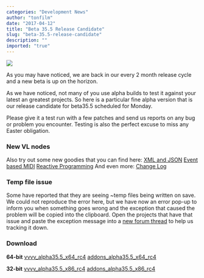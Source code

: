 ```yaml
---
categories: "Development News"
author: "tonfilm"
date: "2017-04-12"
title: "Beta 35.5 Release Candidate"
slug: "beta-35.5-release-candidate"
description: ""
imported: "true"
---
```



![](gw3IWyGkC0rsazTi.gif)

As you may have noticed, we are back in our every 2 month release cycle and a new beta is up on the horizon.

As we have noticed, not many of you use alpha builds to test it against your latest an greatest projects. So here is a particular fine alpha version that is our release candidate for beta35.5 scheduled for Monday.

Please give it a test run with a few patches and send us reports on any bug or problem you encounter. Testing is also the perfect excuse to miss any Easter obligation.

### New VL nodes
Also try out some new goodies that you can find here:
[XML and JSON](/blog/2017/vl-xml-and-json-nodes)
[Event based MIDI](/blog/2017/vl-event-based-midi)
[Reactive Programming](/blog/2017/vl-reactive-programming)
And even more: [Change Log](https://betadocs.vvvv.org/changelog/index.html)

### Temp file issue
Some have reported that they are seeing ~temp files being written on save. We could not reproduce the error here, but we have now an error pop-up to inform you when something goes wrong and the exception that caused the problem will be copied into the clipboard. Open the projects that have that issue and paste the exception message into a [new forum thread](https://discourse.vvvv.org/) to help us tracking it down.

### Download
**64-bit**
[vvvv_alpha35.5_x64_rc4](http://teamcity.vvvv.org/guestAuth/app/rest/builds/id:17809/artifacts/content/vvvv_50alpha35.5_x64.zip)
[addons_alpha35.5_x64_rc4](http://teamcity.vvvv.org/guestAuth/app/rest/builds/id:17809/artifacts/content/addons_50alpha35.5_x64.zip)

**32-bit**
[vvvv_alpha35.5_x86_rc4](http://teamcity.vvvv.org/guestAuth/app/rest/builds/id:17808/artifacts/content/vvvv_50alpha35.5_x86.zip)
[addons_alpha35.5_x86_rc4](http://teamcity.vvvv.org/guestAuth/app/rest/builds/id:17808/artifacts/content/addons_50alpha35.5_x86.zip)
